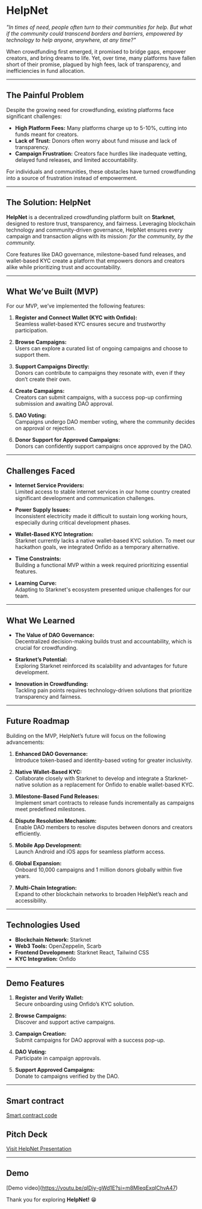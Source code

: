 
# HelpNet

*"In times of need, people often turn to their communities for help. But what if the community could transcend borders and barriers, empowered by technology to help anyone, anywhere, at any time?"*

When crowdfunding first emerged, it promised to bridge gaps, empower creators, and bring dreams to life. Yet, over time, many platforms have fallen short of their promise, plagued by high fees, lack of transparency, and inefficiencies in fund allocation.

---

## The Painful Problem

Despite the growing need for crowdfunding, existing platforms face significant challenges:

- **High Platform Fees:** Many platforms charge up to 5-10%, cutting into funds meant for creators.
- **Lack of Trust:** Donors often worry about fund misuse and lack of transparency.
- **Campaign Frustration:** Creators face hurdles like inadequate vetting, delayed fund releases, and limited accountability.

For individuals and communities, these obstacles have turned crowdfunding into a source of frustration instead of empowerment.

---

## The Solution: HelpNet

**HelpNet** is a decentralized crowdfunding platform built on **Starknet**, designed to restore trust, transparency, and fairness. Leveraging blockchain technology and community-driven governance, HelpNet ensures every campaign and transaction aligns with its mission: *for the community, by the community.*

Core features like DAO governance, milestone-based fund releases, and wallet-based KYC create a platform that empowers donors and creators alike while prioritizing trust and accountability.

---

## What We’ve Built (MVP)

For our MVP, we’ve implemented the following features:

1. **Register and Connect Wallet (KYC with Onfido):**  
   Seamless wallet-based KYC ensures secure and trustworthy participation.

2. **Browse Campaigns:**  
   Users can explore a curated list of ongoing campaigns and choose to support them.

3. **Support Campaigns Directly:**  
   Donors can contribute to campaigns they resonate with, even if they don’t create their own.

4. **Create Campaigns:**  
   Creators can submit campaigns, with a success pop-up confirming submission and awaiting DAO approval.

5. **DAO Voting:**  
   Campaigns undergo DAO member voting, where the community decides on approval or rejection.

6. **Donor Support for Approved Campaigns:**  
   Donors can confidently support campaigns once approved by the DAO.

---

## Challenges Faced

- **Internet Service Providers:**  
  Limited access to stable internet services in our home country created significant development and communication challenges.

- **Power Supply Issues:**  
  Inconsistent electricity made it difficult to sustain long working hours, especially during critical development phases.

- **Wallet-Based KYC Integration:**  
  Starknet currently lacks a native wallet-based KYC solution. To meet our hackathon goals, we integrated Onfido as a temporary alternative.

- **Time Constraints:**  
  Building a functional MVP within a week required prioritizing essential features.

- **Learning Curve:**  
  Adapting to Starknet's ecosystem presented unique challenges for our team.

---

## What We Learned

- **The Value of DAO Governance:**  
  Decentralized decision-making builds trust and accountability, which is crucial for crowdfunding.

- **Starknet’s Potential:**  
  Exploring Starknet reinforced its scalability and advantages for future development.

- **Innovation in Crowdfunding:**  
  Tackling pain points requires technology-driven solutions that prioritize transparency and fairness.

---

## Future Roadmap

Building on the MVP, HelpNet’s future will focus on the following advancements:

1. **Enhanced DAO Governance:**  
   Introduce token-based and identity-based voting for greater inclusivity.

2. **Native Wallet-Based KYC:**  
Collaborate closely with Starknet to develop and integrate a Starknet-native solution as a replacement for Onfido to enable wallet-based KYC.

3. **Milestone-Based Fund Releases:**  
   Implement smart contracts to release funds incrementally as campaigns meet predefined milestones.

4. **Dispute Resolution Mechanism:**  
   Enable DAO members to resolve disputes between donors and creators efficiently.

5. **Mobile App Development:**  
   Launch Android and iOS apps for seamless platform access.

6. **Global Expansion:**  
   Onboard 10,000 campaigns and 1 million donors globally within five years.

7. **Multi-Chain Integration:**  
   Expand to other blockchain networks to broaden HelpNet’s reach and accessibility.

---

## Technologies Used

- **Blockchain Network:** Starknet  
- **Web3 Tools:** OpenZeppelin, Scarb  
- **Frontend Development:** Starknet React, Tailwind CSS  
- **KYC Integration:** Onfido  

---

## Demo Features

1. **Register and Verify Wallet:**  
   Secure onboarding using Onfido’s KYC solution.

2. **Browse Campaigns:**  
   Discover and support active campaigns.

3. **Campaign Creation:**  
   Submit campaigns for DAO approval with a success pop-up.

4. **DAO Voting:**  
   Participate in campaign approvals.

5. **Support Approved Campaigns:**  
   Donate to campaigns verified by the DAO.

---

## Smart contract 
[Smart contract code](https://github.com/Nanle100/starknet_hack)

## Pitch Deck

[Visit HelpNet Presentation](https://www.canva.com/design/DAGbuKeCFsU/4xkg6dRV2PrQn6dWKFpwBA/edit)

---

## Demo

[Demo video]{https://youtu.be/qIDiy-gWd1E?si=m8MIeqExqIChvA47)

Thank you for exploring **HelpNet!** 😁
